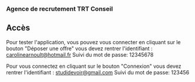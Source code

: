 ### Agence de recrutement TRT Conseil


## Accès
Pour tester l'application, vous pouvez vous connecter en cliquant sur le bouton "Déposer une offre"
vous devez rentrer l'identifiant :
carolinearnoult@hotmail.fr
Suivi du mot de passe:
12345678


Pour vous connectez en cliquant sur le bouton "Connexion"
vous devez rentrer l'identifiant :
studidevoir@gmail.com
Suivi du mot de passe:
123456